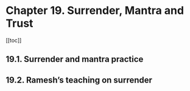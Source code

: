 # Chapter 19. Surrender, Mantra and Trust

[[toc]]

## 19.1. Surrender and mantra practice

## 19.2. Ramesh’s teaching on surrender
